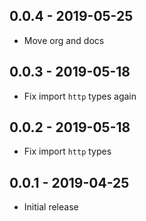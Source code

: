 ## 0.0.4 - 2019-05-25

- Move org and docs

## 0.0.3 - 2019-05-18

- Fix import `http` types again

## 0.0.2 - 2019-05-18

- Fix import `http` types

## 0.0.1 - 2019-04-25

- Initial release
